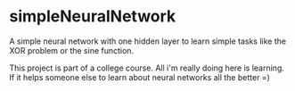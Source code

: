 # simpleNeuralNetwork
A simple neural network with one hidden layer to learn simple tasks like the XOR problem or the sine function.

This project is part of a college course. All i'm really doing here is learning. If it helps someone else to learn about neural networks all the better =)
